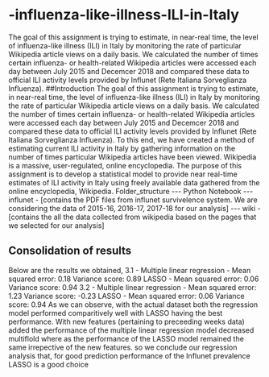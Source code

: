 # -influenza-like-illness-ILI-in-Italy
The goal of this assignment is trying to estimate, in near-real time, the level of influenza-like illness (ILI) in Italy by monitoring the rate of particular Wikipedia article views on a daily basis. We calculated the number of times certain influenza- or health-related Wikipedia articles were accessed each day between July 2015 and Decemcer 2018 and compared these data to official ILI activity levels provided by Influnet (Rete Italiana Sorveglianza Influenza).
##Introduction 
The goal of this assignment is trying to estimate, in near-real time, the level of influenza-like illness (ILI) in Italy by monitoring the rate of particular Wikipedia article views on a daily basis. We calculated the number of times certain influenza- or health-related Wikipedia articles were accessed each day between July 2015 and Decemcer 2018 and compared these data to official ILI activity levels provided by Influnet (Rete Italiana Sorveglianza Influenza).
To this end, we have created a method of estimating current ILI activity in Italy by gathering information on the number of times particular Wikipedia articles have been viewed. Wikipedia is a massive, user-regulated, online encyclopedia.
The purpose of this assignment is to develop a statistical model to provide near real-time estimates of ILI activity in Italy using freely available data gathered from the online encyclopedia, Wikipedia.
Folder_structure
--- Python Notebook
--- influnet - [contains the PDF files from influnet survivelence system. We are considering the data of 2015-16, 2016-17, 2017-18 for our analysis]
--- wiki - [contains the all the data collected from wikipedia based on the pages that we selected for our analysis]



## Consolidation of results
Below are the results we obtained,
3.1 -
Multiple linear regression - Mean squared error: 0.18 Variance score: 0.89
LASSO - Mean squared error: 0.06 Variance score: 0.94
3.2 -
Multiple linear regression - Mean squared error: 1.23 Variance score: -0.23
LASSO - Mean squared error: 0.06 Variance score: 0.94
As we can observe, with the actual dataset both the regression model performed comparitively well with LASSO having the best performance. 
With new features (pertaining to preceeding weeks data) added the performance of the multiple linear regression model decreased multiflold where as the 
performance of the LASSO model remained the same irrepective of the new features. 
so we conclude our regression analysis that, for good prediction performance of the Influnet prevalence LASSO is a good choice
